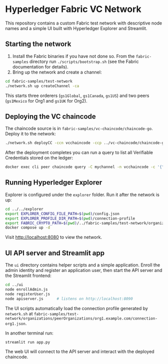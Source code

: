 # Hyperledger Fabric VC Network

This repository contains a custom Fabric test network with descriptive node names and a simple UI built with Hyperledger Explorer and Streamlit.

## Starting the network

1. Install the Fabric binaries if you have not done so. From the `fabric-samples` directory run `./scripts/bootstrap.sh` (see the Fabric documentation for details).
2. Bring up the network and create a channel:

```bash
cd fabric-samples/test-network
./network.sh up createChannel -ca
```

This starts three orderers (`gs1Global`, `gs1Canada`, `gs1US`) and two peers (`gs1Mexico` for Org1 and `gs1UK` for Org2).

## Deploying the VC chaincode

The chaincode source is in `fabric-samples/vc-chaincode/chaincode-go`.
Deploy it to the network:

```bash
./network.sh deployCC -ccn vcchaincode -ccp ../vc-chaincode/chaincode-go -ccl go
```

After the deployment completes you can run a query to list all Verifiable Credentials stored on the ledger:

```bash
docker exec cli peer chaincode query -C mychannel -n vcchaincode -c '{"Args":["GetAllVCs"]}'
```

## Running Hyperledger Explorer

Explorer is configured under the `explorer` folder.
Run it after the network is up:

```bash
cd ../../explorer
export EXPLORER_CONFIG_FILE_PATH=$(pwd)/config.json
export EXPLORER_PROFILE_DIR_PATH=$(pwd)/connection-profile
export FABRIC_CRYPTO_PATH=$(pwd)/../fabric-samples/test-network/organizations
docker compose up -d
```

Visit [http://localhost:8080](http://localhost:8080) to view the network.

## UI API server and Streamlit app

The `ui` directory contains helper scripts and a simple application.
Enroll the admin identity and register an application user, then start the API server and the Streamlit frontend:

```bash
cd ../ui
node enrollAdmin.js
node registerUser.js
node apiserver.js      # listens on http://localhost:8090
```

The UI scripts automatically load the connection profile generated by
`network.sh` at `fabric-samples/test-network/organizations/peerOrganizations/org1.example.com/connection-org1.json`.

In another terminal run:

```bash
streamlit run app.py
```

The web UI will connect to the API server and interact with the deployed chaincode.
